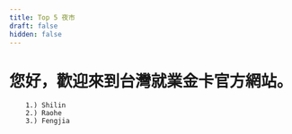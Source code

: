 ```yaml
---
title: Top 5 夜市
draft: false
hidden: false
---
```


# 您好，歡迎來到台灣就業金卡官方網站。

        1.) Shilin
        2.) Raohe
        3.) Fengjia
